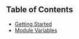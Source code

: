 ## Table of Contents

- [Getting Started](./User-Guide%3A-Getting-Started)
- [Module Variables](./User-Guide:-Module-Variables)